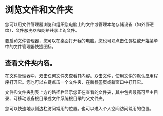 # 浏览文件和文件夹

您可以用文件管理器浏览和组织您电脑上的文件或管理本地存储设备（如外置硬盘）、文件服务器和网络共享上的文件。

要启动文件管理器，您可以在桌面打开我的电脑。您也可以点击任务栏或开始菜单中的文件管理器快捷图标。

## 查看文件夹内容。
在文件管理器中，双击任何文件夹查看其内容。双击文件，使用文件的默认应用程序打开它。您也可以右键点击一个文件夹，在新标签页或新窗口中打开它。

文件和文件夹列表上方的路径栏显示您正在查看的文件夹，其中包括最高可至主目录、可移动设备根目录或文件系统根目录的父文件夹。

您可以快速地从侧边栏访问常用的位置。也可以进入个人空间访问常用的位置。
